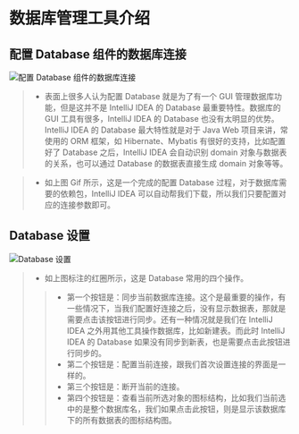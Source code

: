 # 数据库管理工具介绍

## 配置 Database 组件的数据库连接

![配置 Database 组件的数据库连接](images/xxv-a-database-connection-1.gif)

> * 表面上很多人认为配置 Database 就是为了有一个 GUI 管理数据库功能，但是这并不是 IntelliJ IDEA 的 Database 最重要特性。数据库的 GUI 工具有很多，IntelliJ IDEA 的 Database 也没有太明显的优势。IntelliJ IDEA 的 Database 最大特性就是对于 Java Web 项目来讲，常使用的 ORM 框架，如 Hibernate、Mybatis 有很好的支持，比如配置好了 Database 之后，IntelliJ IDEA 会自动识别 domain 对象与数据表的关系，也可以通过 Database 的数据表直接生成 domain 对象等等。 

> * 如上图 Gif 所示，这是一个完成的配置 Database 过程，对于数据库需要的依赖包，IntelliJ IDEA 可以自动帮我们下载，所以我们只要配置对应的连接参数即可。

## Database 设置

![Database 设置](images/xxv-b-database-settings-1.jpg)

> * 如上图标注的红圈所示，这是 Database 常用的四个操作。
>
>> * 第一个按钮是：同步当前数据库连接。这个是最重要的操作，有一些情况下，当我们配置好连接之后，没有显示数据表，那就是需要点击该按钮进行同步。还有一种情况就是我们在 IntelliJ IDEA 之外用其他工具操作数据库，比如新建表。而此时 IntelliJ IDEA 的 Database 如果没有同步到新表，也是需要点击此按钮进行同步的。
>> * 第二个按钮是：配置当前连接，跟我们首次设置连接的界面是一样的。
>> * 第三个按钮是：断开当前的连接。
>> * 第四个按钮是：查看当前所选对象的图标结构，比如我们当前选中的是整个数据库名，我们如果点击此按钮，则是显示该数据库下的所有数据表的图标结构图。

